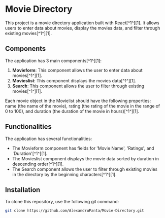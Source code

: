 # Movie Directory

This project is a movie directory application built with React[^1^][1]. It allows users to enter data about movies, display the movies data, and filter through existing movies[^1^][1].

## Components

The application has 3 main components[^1^][1]:

1. **Movieform**: This component allows the user to enter data about movies[^1^][1].
2. **Movieslist**: This component displays the movies data[^1^][1].
3. **Search**: This component allows the user to filter through existing movies[^1^][1].

Each movie object in the Movielist should have the following properties: name (the name of the movie), rating (the rating of the movie in the range of 0 to 100), and duration (the duration of the movie in hours)[^1^][1].

## Functionalities

The application has several functionalities:

- The Movieform component has fields for 'Movie Name', 'Ratings', and 'Duration'[^1^][1].
- The Movieslist component displays the movie data sorted by duration in descending order[^1^][1].
- The Search component allows the user to filter through existing movies in the directory by the beginning characters[^1^][1].

## Installation

To clone this repository, use the following git command:

```bash
git clone https://github.com/AlexandruPanta/Movie-Directory.git
